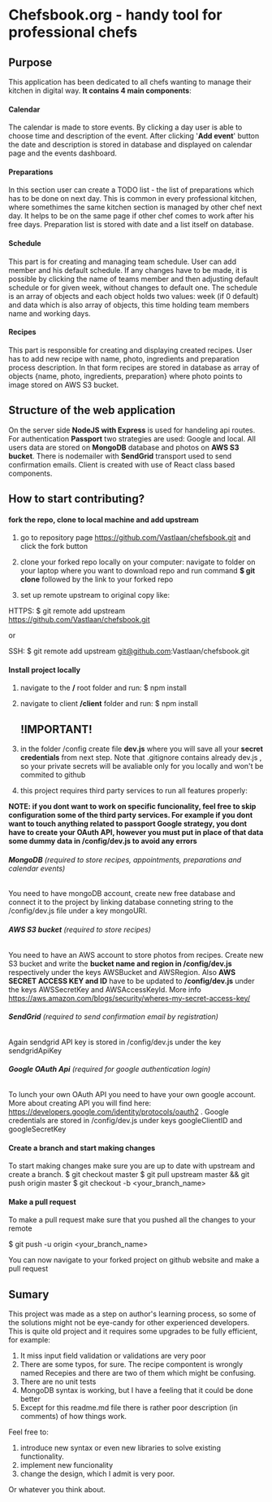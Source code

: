 # Chefsbook.org - handy tool for professional chefs

## Purpose

This application has been dedicated to all chefs wanting to manage their kitchen in digital way.
**It contains 4 main components**:

#### Calendar

The calendar is made to store events. By clicking a day user is able to choose time and description of the event.
After clicking '**Add event**' button the date and description is stored in database and displayed on calendar page and the events dashboard.

#### Preparations

In this section user can create a TODO list - the list of preparations which has to be done on next day. This is common in every professional kitchen, where somethimes the same kitchen section is managed by other chef next day. It helps to be on the same page if other chef comes to work after his free days. Preparation list is stored with date and a list itself on database.

#### Schedule

This part is for creating and managing team schedule. User can add member and his default schedule. If any changes have to be made, it is possible by clicking the name of teams member and then adjusting default schedule or for given week, without changes to default one. The schedule is an array of objects and each object holds two values: week (if 0 default) and data which is also array of objects, this time holding team members name and working days.

#### Recipes

This part is responsible for creating and displaying created recipes. User has to add new recipe with name, photo, ingredients and preparation process description. In that form recipes are stored in database as array of objects {name, photo, ingredients, preparation} where photo points to image stored on AWS S3 bucket.

## Structure of the web application

On the server side **NodeJS with Express** is used for handeling api routes. For authentication **Passport** two strategies are used: Google and local.
All users data are stored on **MongoDB** database and photos on **AWS S3 bucket**. There is nodemailer with **SendGrid** transport used to send confirmation emails.
Client is created with use of React class based components.

## How to start contributing?

#### fork the repo, clone to local machine and add upstream

1. go to repository page https://github.com/Vastlaan/chefsbook.git and click the fork button

2. clone your forked repo locally on your computer:
   navigate to folder on your laptop where you want to download repo and run command **\$ git clone** followed by the link to your forked repo

3. set up remote upstream to original copy like:

HTTPS: \$ git remote add upstream https://github.com/Vastlaan/chefsbook.git

or

SSH: \$ git remote add upstream git@github.com:Vastlaan/chefsbook.git

#### Install project locally

1. navigate to the **/** root folder and run:
   \$ npm install
2. navigate to client **/client** folder and run:
   \$ npm install


    ## !IMPORTANT!

3. in the folder /config create file **dev.js** where you will save all your **secret credentials** from next step. Note that .gitignore contains already dev.js , so your private secrets will be avaliable only for you locally and won't be commited to github

4. this project requires third party services to run all features properly:

**NOTE: if you dont want to work on specific funcionality, feel free to skip configuration some of the third party services. For example if you dont want to touch anything related to passport Google strategy, you dont have to create your OAuth API, however you must put in place of that data some dummy data in /config/dev.js to avoid any errors**

###### **MongoDB** (required to store recipes, appointments, preparations and calendar events)

You need to have mongoDB account, create new free database and connect it to the project by linking database conneting string to the /config/dev.js file under a key mongoURI.

###### **AWS S3 bucket** (required to store recipes)

You need to have an AWS account to store photos from recipes. Create new S3 bucket and write the **bucket name and region in /config/dev.js** respectively under the keys AWSBucket and AWSRegion. Also **AWS SECRET ACCESS KEY and ID** have to be updated to **/config/dev.js** under the keys AWSSecretKey and AWSAccessKeyId. More info https://aws.amazon.com/blogs/security/wheres-my-secret-access-key/

###### **SendGrid** (required to send confirmation email by registration)

Again sendgrid API key is stored in /config/dev.js under the key sendgridApiKey

###### **Google OAuth Api** (required for google authentication login)

To lunch your own OAuth API you need to have your own google account. More about creating API you will find here: https://developers.google.com/identity/protocols/oauth2 . Google credentials are stored in /config/dev.js under keys googleClientID and googleSecretKey

#### Create a branch and start making changes

To start making changes make sure you are up to date with upstream and create a branch.
\$ git checkout master
\$ git pull upstream master && git push origin master
\$ git checkout -b <your_branch_name>

#### Make a pull request

To make a pull request make sure that you pushed all the changes to your remote

\$ git push -u origin <your_branch_name>

You can now navigate to your forked project on github website and make a pull request

## Sumary

This project was made as a step on author's learning process, so some of the solutions might not be eye-candy for other experienced developers. This is quite old project and it requires some upgrades to be fully efficient, for example:

1. It miss input field validation or validations are very poor
2. There are some typos, for sure. The recipe compontent is wrongly named Recepies and there are two of them which might be confusing.
3. There are no unit tests
4. MongoDB syntax is working, but I have a feeling that it could be done better
5. Except for this readme.md file there is rather poor description (in comments) of how things work.

Feel free to:

1. introduce new syntax or even new libraries to solve existing functionality.
2. implement new funcionality
3. change the design, which I admit is very poor.

Or whatever you think about.
